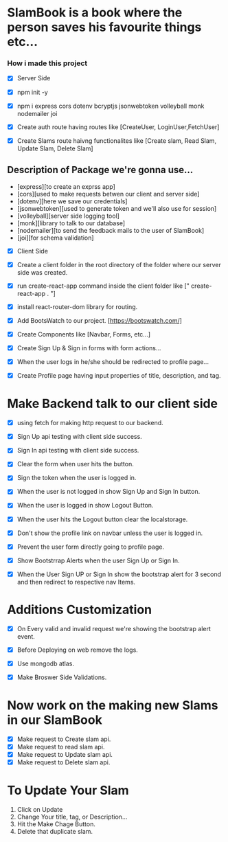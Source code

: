 # SlamBook is a book where the person saves his favourite things etc...

### How i made this project

* [x] Server Side

* [x] npm init -y
* [x] npm i express cors dotenv bcryptjs jsonwebtoken volleyball monk nodemailer joi
* [x] Create auth route having routes like
[CreateUser, LoginUser,FetchUser]
* [x] Create Slams route haivng functionalites like [Create slam, Read Slam, Update Slam, Delete Slam]

## Description of Package we're gonna use...
* [express][to create an exprss app]
* [cors][used to make requests betwen our client and server side]
* [dotenv][here we save our credentials]
* [jsonwebtoken][used to generate token and we'll also use for session]
* [volleyball][server side logging tool]
* [monk][library to talk to our database]
* [nodemailer][to send the feedback mails to the user of SlamBook]
* [joi][for schema validation]


* [x] Client Side

* [x] Create a client folder in the root directory of the folder where our server side was created.

* [x] run create-react-app command inside the client folder like
[" create-react-app . "]

* [x] install react-router-dom library for routing.

* [x] Add BootsWatch to our project. [https://bootswatch.com/]

* [x] Create Components like [Navbar, Forms, etc...]

* [x] Create Sign Up & Sign in forms with form actions...

* [x] When the user logs in he/she should be redirected to profile page...

* [x] Create Profile page having input properties of title, description, and tag.


# Make Backend talk to our client side

* [x] using fetch for making http request to our backend.

* [x] Sign Up api testing with client side success.

* [x] Sign In api testing with client side success.

* [x] Clear the form when user hits the button.

* [x] Sign the token when the user is logged in.

* [x] When the user is not logged in show Sign Up and Sign In button.

* [x]  When the user is logged in show Logout Button. 

* [x] When the user hits the Logout button clear the localstorage.

* [x] Don't show the profile link on navbar unless the user is logged in.

* [x] Prevent the user form directly going to profile page.


* [x] Show Bootstrrap Alerts when the user Sign Up or Sign In.

* [x] When the User Sign UP or Sign In show the bootstrap alert for 3 second and then redirect to respective nav Items.


# Additions Customization
* [x] On Every valid and invalid request we're showing the bootstrap alert event.

* [x] Before Deploying on web remove the logs.
* [x] Use mongodb atlas.
* [x] Make Broswer Side Validations.

# Now work on the making new Slams in our SlamBook

* [x] Make request to Create slam api.
* [x] Make request to read slam api.
* [x] Make request to Update slam api.
* [x] Make request to Delete slam api.

# To Update Your Slam
1. Click on Update
2. Change Your title, tag, or Description...
3. Hit the Make Chage Button.
4. Delete that duplicate slam.